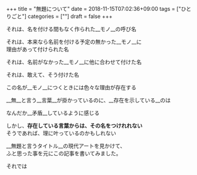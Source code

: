 +++
title = "無題について"
date = 2018-11-15T07:02:36+09:00
tags = ["ひとりごと"]
categories = [""]
draft = false
+++

それは、名を付ける間もなく作られた__モノ__の呼び名

それは、本来なら名前を付ける予定の無かった__モノ__に  
理由があって付けられた名

それは、名前がなかった__モノ__に他に合わせて付けた名

それは、敢えて、そう付けた名

この名が__モノ__につくときには色々な理由が存在する

__無__と言う__言葉__が掛かっているのに、__存在を示している__のは

なんだか__矛盾__しているように感じる

しかし、__存在している言葉からは、その名をつけれれない__   
そうであれば、理に叶っているのかもしれない

__無題と言うタイトル__の現代アートを見かけて、  
ふと思った事を元にこの記事を書いてみました。

それでは
